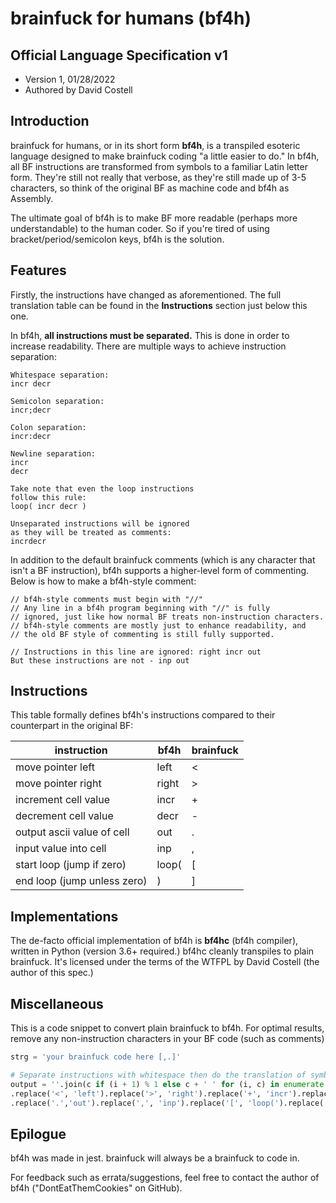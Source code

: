 # brainfuck for humans (bf4h)
## Official Language Specification v1
* Version 1, 01/28/2022
* Authored by David Costell

## Introduction
brainfuck for humans, or in its short form **bf4h**, is a transpiled esoteric language 
designed to make brainfuck coding "a little easier to do." In bf4h, all BF instructions
are transformed from symbols to a familiar Latin letter form. They're still not really that 
verbose, as they're still made up of 3-5 characters, so think of the original BF as machine 
code and bf4h as Assembly.

The ultimate goal of bf4h is to make BF more readable (perhaps more understandable) to the human coder. So if you're tired of using bracket/period/semicolon keys, bf4h is the solution.

## Features
Firstly, the instructions have changed as aforementioned. The full translation table
can be found in the **Instructions** section just below this one.

In bf4h, **all instructions must be separated.**  This is done in order to increase 
readability. There are multiple ways to achieve instruction separation:
```
Whitespace separation:
incr decr

Semicolon separation:
incr;decr

Colon separation:
incr:decr

Newline separation:
incr
decr

Take note that even the loop instructions
follow this rule:
loop( incr decr )

Unseparated instructions will be ignored
as they will be treated as comments:
incrdecr
```
In addition to the default brainfuck comments (which is any character
that isn't a BF instruction), bf4h supports a higher-level form of commenting.
Below is how to make a bf4h-style comment:
```bf
// bf4h-style comments must begin with "//"
// Any line in a bf4h program beginning with "//" is fully
// ignored, just like how normal BF treats non-instruction characters.
// bf4h-style comments are mostly just to enhance readability, and
// the old BF style of commenting is still fully supported.

// Instructions in this line are ignored: right incr out
But these instructions are not - inp out
```

## Instructions
This table formally defines bf4h's instructions compared to their counterpart in the original BF:

| instruction                 	| bf4h  	| brainfuck 	|
|-----------------------------	|-------	|-----------	|
| move pointer left           	| left  	| <         	|
| move pointer right          	| right 	| >         	|
| increment cell value        	| incr  	| +         	|
| decrement cell value        	| decr  	| -         	|
| output ascii value of cell  	| out   	| .         	|
| input value into cell       	| inp   	| ,         	|
| start loop (jump if zero)   	| loop( 	| [         	|
| end loop (jump unless zero) 	| )     	| ]         	|

## Implementations
The de-facto official implementation of bf4h is **bf4hc** (bf4h compiler), written
in Python (version 3.6+ required.) bf4hc cleanly transpiles to plain brainfuck.
It's licensed under the terms of the WTFPL by David Costell (the author of this spec.)

## Miscellaneous
This is a code snippet to convert plain brainfuck to bf4h.
For optimal results, remove any non-instruction characters in your BF code (such as comments)
```py
strg = 'your brainfuck code here [,.]'

# Separate instructions with whitespace then do the translation of symbols with .replace()
output = ''.join(c if (i + 1) % 1 else c + ' ' for (i, c) in enumerate(list(strg)))
.replace('<', 'left').replace('>', 'right').replace('+', 'incr').replace('-', 'decr')
.replace('.','out').replace(',', 'inp').replace('[', 'loop(').replace(']', ')').strip()
```

## Epilogue
bf4h was made in jest. brainfuck will always be a brainfuck to code in.

For feedback such as errata/suggestions, feel free to contact the author of bf4h
("DontEatThemCookies" on GitHub).

